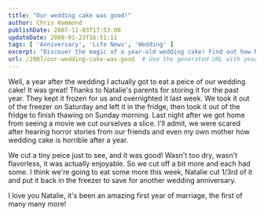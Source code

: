```yaml
---
title: "Our wedding cake was good!"
author: Chris Hammond
publishDate: 2007-12-03T17:53:00
updateDate: 2008-01-23T16:51:11
tags: [ 'Anniversary', 'Life News', 'Wedding' ]
excerpt: "Discover the magic of a year-old wedding cake! Find out how Natalie's parents' thoughtful gesture led to a surprisingly enjoyable anniversary treat."
url: /2007/our-wedding-cake-was-good  # Use the generated URL with year
---
```

<P>Well, a year after the wedding I actually got to eat a peice of our wedding cake! It was great! Thanks to Natalie's parents for storing it for the past year. They kept it frozen for us and overnighted it last week. We took it out of the freezer on Saturday and left it in the fridge, then took it out of the fridge to finish thawing on Sunday morning. Last night after we got home from seeing a movie we cut ourselves a slice. I'll admit, we were scared after hearing horror stories from our friends and even my own mother how wedding cake is horrible after a year.</P> <P>We cut a tiny peice just to see, and it was good! Wasn't too dry, wasn't flavorless, it was actually enjoyable. So we cut off a bit more and each had some. I think we're going to eat some more this week, Natalie cut 1/3rd of it and put it back in the freezer to save for another wedding anniversary.</P> <P>I love you Natalie, it's been an amazing first year of marriage, the first of many many more!</P>

